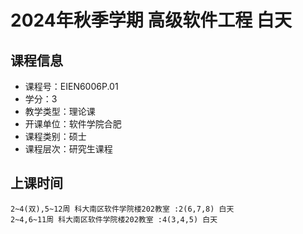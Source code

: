 # 2024年秋季学期 高级软件工程 白天






## 课程信息

- 课程号：EIEN6006P.01
- 学分：3
- 教学类型：理论课
- 开课单位：软件学院合肥
- 课程类别：硕士
- 课程层次：研究生课程

## 上课时间

```
2~4(双),5~12周 科大南区软件学院楼202教室 :2(6,7,8) 白天
2~4,6~11周 科大南区软件学院楼202教室 :4(3,4,5) 白天
```

